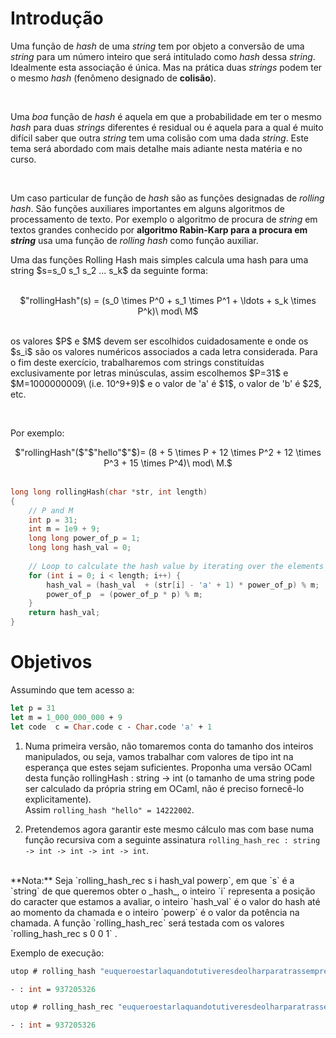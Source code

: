 <script>
MathJax = {
  loader: {load: ['input/asciimath', 'output/chtml']},
  asciimath: {
    delimiters: [['$','$'], ['`','`']]
  }
}
</script>

<script src="https://polyfill.io/v3/polyfill.min.js?features=es6"></script>
<script type="text/javascript" id="MathJax-script" async
  src="https://cdn.jsdelivr.net/npm/mathjax@3/es5/startup.js"></script>

# Introdução

Uma função de _hash_ de uma _string_ tem por objeto a conversão de uma _string_ para um número inteiro que será intitulado  como _hash_ dessa _string_. Idealmente esta associação é única. Mas na prática duas _strings_ podem ter o mesmo _hash_ (fenômeno designado de **colisão**).

<br />

Uma _boa_ função de _hash_ é aquela  em que a probabilidade em ter o mesmo _hash_ para duas _strings_ diferentes é residual ou  é aquela para a qual é muito difícil saber que outra _string_ tem uma colisão com uma dada _string_. Este tema será abordado com mais detalhe mais adiante nesta matéria e no curso.

<br />

Um caso particular de função de _hash_ são as funções designadas de _rolling hash_. São funções auxiliares importantes em alguns algoritmos de processamento de texto.  Por exemplo o algoritmo de procura de _string_ em textos grandes  conhecido por **algoritmo Rabin-Karp para a procura em _string_**  usa  uma função de _rolling hash_ como função auxiliar.
<br />

<p>Uma das funções <emph>Rolling Hash</emph> mais simples calcula uma <emph>hash</emph> para uma <emph>string</emph> $s=s_0 s_1 s_2 ... s_k$ da seguinte forma:</p><br />

<center>$"rollingHash"(s) = (s_0 \times P^0 + s_1 \times P^1 + \ldots + s_k \times P^k)\ mod\ M$</center><br />

<p>os valores $P$ e $M$ devem ser escolhidos cuidadosamente e onde os $s_i$ são os valores numéricos associados a cada letra considerada.  Para o fim deste exercício, trabalharemos com <emph>strings</emph> constituídas exclusivamente por letras minúsculas, assim  escolhemos $P=31$ e $M=1000000009\ (i.e. 10^9+9)$  e o valor de 'a' é $1$, o valor de 'b' é $2$, etc. </p><br />

Por exemplo:

<center>$"rollingHash"($"$"hello"$"$)= (8 + 5 \times P + 12 \times P^2 + 12 \times P^3 + 15 \times P^4)\ mod\ M.$</center><br />

```c
long long rollingHash(char *str, int length)
{
    // P and M
    int p = 31;
    int m = 1e9 + 9;
    long long power_of_p = 1;
    long long hash_val = 0;
 
    // Loop to calculate the hash value by iterating over the elements of the string
    for (int i = 0; i < length; i++) {
        hash_val = (hash_val  + (str[i] - 'a' + 1) * power_of_p) % m;
        power_of_p  = (power_of_p * p) % m;
    }
    return hash_val;
}
```

# Objetivos

Assumindo que tem acesso a:

```ocaml
let p = 31                
let m = 1_000_000_000 + 9 
let code  c = Char.code c - Char.code 'a' + 1
```

1. Numa primeira versão, não tomaremos conta do tamanho dos inteiros manipulados, ou seja, vamos trabalhar com valores de tipo int na esperança que estes sejam suficientes. Proponha uma versão OCaml desta função rollingHash : string -> int (o tamanho de uma string pode ser calculado da própria string em OCaml, não é preciso fornecê-lo explicitamente).<br />
    Assim `rolling_hash "hello" = 14222002`.

2. Pretendemos agora garantir este mesmo cálculo mas com base numa função recursiva com a seguinte assinatura `rolling_hash_rec : string -> int -> int -> int -> int`.<br />
<br />
**Nota:** Seja `rolling_hash_rec s i hash_val powerp`, em que `s` é a `string` de que queremos obter o _hash_, o inteiro `i` representa a posição do caracter que estamos a avaliar, o inteiro `hash_val` é o valor do hash até ao momento da chamada e o inteiro `powerp` é o valor da potência na chamada. A função `rolling_hash_rec` será testada com os valores `rolling_hash_rec s 0 0 1` . 

  Exemplo de execução:

  ```ocaml
  utop # rolling_hash "euqueroestarlaquandotutiveresdeolharparatrassemprequeroouviraquiloqueguardasteparadizernofim";;

  - : int = 937205326

  utop # rolling_hash_rec "euqueroestarlaquandotutiveresdeolharparatrassemprequeroouviraquiloqueguardasteparadizernofim" 0 0 1;;

  - : int = 937205326
  ``` 